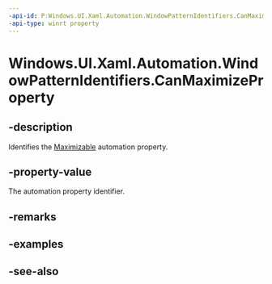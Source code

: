 ```yaml
---
-api-id: P:Windows.UI.Xaml.Automation.WindowPatternIdentifiers.CanMaximizeProperty
-api-type: winrt property
---
```


<!-- Property syntax
public Windows.UI.Xaml.Automation.AutomationProperty CanMaximizeProperty { get; }
-->

# Windows.UI.Xaml.Automation.WindowPatternIdentifiers.CanMaximizeProperty

## -description
Identifies the [Maximizable](../windows.ui.xaml.automation.provider/iwindowprovider_maximizable.md) automation property.



## -property-value
The automation property identifier.

## -remarks

## -examples

## -see-also
